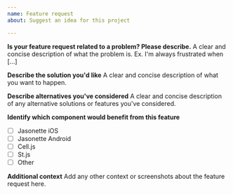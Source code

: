 ```yaml
---
name: Feature request
about: Suggest an idea for this project

---
```


**Is your feature request related to a problem? Please describe.**
A clear and concise description of what the problem is. Ex. I'm always frustrated when [...]

**Describe the solution you'd like**
A clear and concise description of what you want to happen.

**Describe alternatives you've considered**
A clear and concise description of any alternative solutions or features you've considered.

**Identify which component would benefit from this feature**

- [ ] Jasonette iOS
- [ ] Jasonette Android
- [ ] Cell.js
- [ ] St.js
- [ ] Other

**Additional context**
Add any other context or screenshots about the feature request here.
